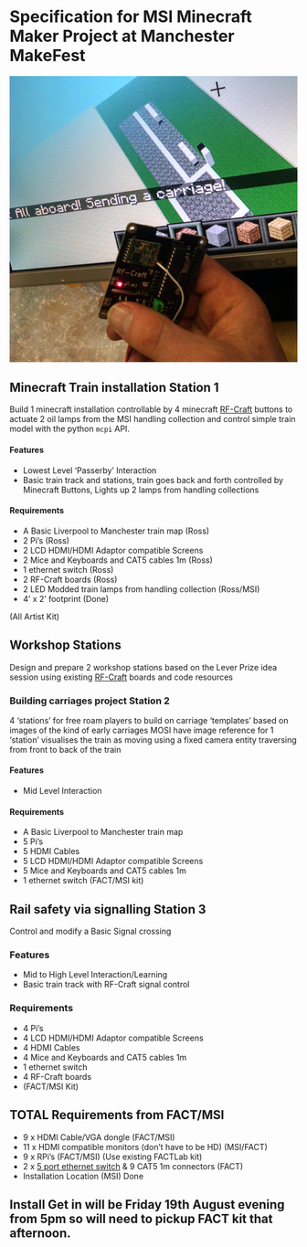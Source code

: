 
# Specification for MSI Minecraft Maker Project at Manchester MakeFest

![AllAboard](https://github.com/cheapjack/RF-Rail-Craft/blob/master/images/RF-Rail-Craft.png)

## Minecraft Train installation **Station 1**

Build 1 minecraft installation controllable by 4 minecraft [RF-Craft](https://github.com/cheapjack/RF-Craft) buttons to actuate 2 oil lamps from the MSI handling collection and control simple train model with the python `mcpi` API.

#### Features
 * Lowest Level ‘Passerby’ Interaction
 * Basic train track and stations, train goes back and forth controlled by Minecraft Buttons, Lights up 2 lamps from handling collections

#### Requirements
 * A Basic Liverpool to Manchester train map (Ross)
 * 2 Pi’s (Ross)
 * 2 LCD HDMI/HDMI Adaptor compatible Screens
 * 2 Mice and Keyboards and CAT5 cables 1m (Ross)
 * 1 ethernet switch (Ross)
 * 2 RF-Craft boards (Ross)
 * 2 LED Modded train lamps from handling collection (Ross/MSI)
 * 4’ x 2’ footprint (Done)

(All Artist Kit)

## Workshop Stations

Design and prepare 2 workshop stations based on the Lever Prize idea session using existing [RF-Craft](https://github.com/cheapjack/RF-Craft) boards and code resources

### Building carriages project **Station 2**

4 ‘stations’ for free roam players to build on carriage ‘templates’ based on images of the kind of early carriages MOSI have image reference for 
1 ‘station’ visualises the train as moving using a fixed camera entity traversing from front to back of the train

#### Features

 * Mid Level Interaction

#### Requirements

 * A Basic Liverpool to Manchester train map
 * 5 Pi’s
 * 5 HDMI Cables
 * 5 LCD HDMI/HDMI Adaptor compatible Screens
 * 5 Mice and Keyboards and CAT5 cables 1m
 * 1 ethernet switch
(FACT/MSI kit)

## Rail safety via signalling **Station 3**

Control and modify a Basic Signal crossing

### Features

 * Mid to High Level Interaction/Learning
 * Basic train track with RF-Craft signal control

### Requirements

 * 4 Pi’s
 * 4 LCD HDMI/HDMI Adaptor compatible Screens
 * 4 HDMI Cables
 * 4 Mice and Keyboards and CAT5 cables 1m
 * 1 ethernet switch
 * 4 RF-Craft boards
 * (FACT/MSI Kit)


## TOTAL Requirements from FACT/MSI

 * 9 x HDMI Cable/VGA dongle (FACT/MSI)
 * 11 x HDMI compatible monitors (don’t have to be HD) (MSI/FACT)
 * 9 x RPi’s (FACT/MSI) (Use existing FACTLab kit)
 * 2 x [5 port ethernet switch](http://www.amazon.co.uk/dp/B0000E5SEQ) & 9 CAT5 1m connectors (FACT)
 * Installation Location (MSI) Done

## Install Get in will be Friday 19th August evening from 5pm so will need to pickup FACT kit that afternoon.



